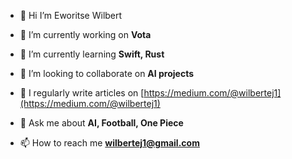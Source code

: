 
- 👋 Hi I’m Eworitse Wilbert

- 🔭 I’m currently working on **Vota**

- 🌱 I’m currently learning **Swift, Rust**

- 👯 I’m looking to collaborate on **AI projects**

- 📝 I regularly write articles on [https://medium.com/@wilbertej1](https://medium.com/@wilbertej1)

- 💬 Ask me about **AI, Football, One Piece**

- 📫 How to reach me **wilbertej1@gmail.com**


